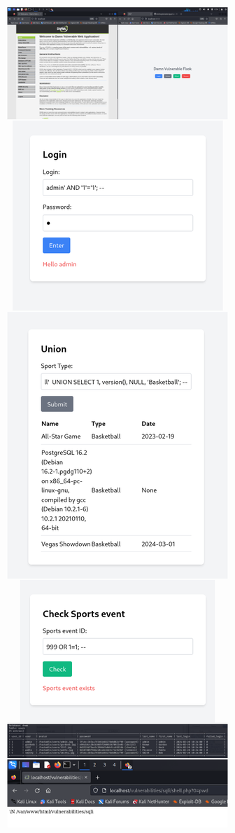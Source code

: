 <center>
    <img src="../screenshots/0.png">
</center>

<center>
    <img src="../screenshots/1.png">
</center>

<center>
    <img src="../screenshots/2.png">
</center>

<center>
    <img src="../screenshots/3.png">
</center>

<center>
    <img src="../screenshots/4.png">
</center>

<center>
    <img src="../screenshots/5.png">
</center>
